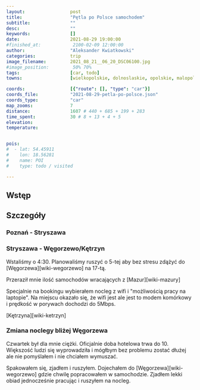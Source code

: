 ```yaml
---
layout:                 post
title:                  "Pętla po Polsce samochodem"
subtitle:               ""
desc:                   ""
keywords:               []
date:                   2021-08-29 19:00:00
#finished_at:            2100-02-09 12:00:00
author:                 "Aleksander Kwiatkowski"
categories:             trip
image_filename:         2021_08_21__06_20_DSC06100.jpg
#image_position:         50% 70%
tags:                   [car, todo]
towns:                  [wielkopolskie, dolnoslaskie, opolskie, malopolskie, mazowieckie, warminsko_mazurskie, kujawsko_pomorskie, poznan, komorniki, dopiewo, steszew, czempin, koscian, smigiel, lipno, leszno, rydzyna, bojanowo, rawicz, zmigrod, prusice, trzebnica, wisznia_mala, wroclaw, katy_wroclawskie, kobierzyce, zorawina, domaniow, olawa, wiazow, grodkow, niemodlin, dabrowa, tulowice, proszkow, krapkowice, gogolin, zdzieszowice, lesnica, ujazd, rudziniec, sosnicowice, gliwice, zabrze, ruda_slaska, chorzow, katowice, myslowice, jaworzno, chrzanow, babice, zator, tomice, wadowice, mucharz, zembrzyce, sucha_beskidzka, stryszawa, budzow, sulkowice, myslenice, mogilany, krakow, zielonki, michalowice, iwanowice, slomniki, miechow, ksiaz_wielki, wodzislaw, jedrzejow, sobkow, checiny, sitkowka_nowiny, piekoszow, miedziana_gora, maslow, zagnansk, laczna, suchedniow, skarzysko_kamienna, szydlowiec, jastrzab, oronsko, wolanow, zakrzew, jedlinsk, stara_blotnica, bialobrzegi, promna, goszczyn, belsk_duzy, grojec, tarczyn, lesznowola, raszyn, michalowice_warszawa, warszawa, marki, radzymin, dabrowka, zabrodzie, wyszkow, branszczyk, ostrow_mazowiecki, stary_lubotyn, czerwin, sniadowo, lomza, piatnica, maly_plock, kolno, pisz, orzysz, milki, gizycko, poezdrze, wegorzewo, ketrzyn, srokowo, mragowo, sorkwity, biskupiec_olsztynski, barczewo, purda, stawiguda, gietrzwald, ostroda, ilawa, lubawa, nowe_miast_lubawskie, kurzetnik, brzozie, brodnica, bobrowo, golub_dobrzyn, kowalewo_pomorskie, lubicz, torun, wielka_nieszawa, gniewkowo, inowroclaw, strzelno, mogilno, trzemeszno, gniezno, lubowo, pobiedziska, kostrzyn, kleszczewo, kornik ]

coords:                 [{"route": [], "type": "car"}]
coords_file:            "2021-08-29-petla-po-polsce.json"
coords_type:            "car"
map_zooms:              7
distance:               1607 # 440 + 685 + 199 + 283
time_spent:             30 # 8 + 13 + 4 + 5
elevation:
temperature:


pois:
#  - lat: 54.45911
#    lon: 18.56281
#    name: POI
#    type: todo / visited

---
```



## Wstęp

## Szczegóły

### Poznań - Stryszawa

### Stryszawa - Węgorzewo/Kętrzyn

Wstaliśmy o 4:30. Planowaliśmy ruszyć o 5-tej aby bez stresu zdążyć
do [Węgorzewa][wiki-wegorzewo] na 17-tą.

Przeraził mnie ilość samochodów wracających z [Mazur][wiki-mazury]

Specjalnie na bookingu wybierałem nocleg z wifi i "możliwością pracy na laptopie".
Na miejscu okazało się, że wifi jest ale jest to modem komórkowy i
prędkość w porywach dochodzi do 5Mbps.

[Kętrzyna][wiki-ketrzyn]

### Zmiana noclegy bliżej Węgorzewa

Czwartek był dla mnie ciężki. Oficjalnie doba hotelowa trwa do 10. Większość ludzi
się wyprowadziła i mógłbym bez problemu zostać dłużej ale nie pomyślałem
i nie chciałem wymuszać.

Spakowałem się, zjadłem i ruszyłem. Dojechałem do [Węgorzewa][wiki-wegorzewo]
gdzie chwilę popracowałem w samochodzie. Zjadłem lekki obiad jednocześnie
pracując i ruszyłem na nocleg.
